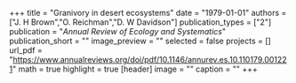 +++
title = "Granivory in desert ecosystems"
date = "1979-01-01"
authors = ["J. H Brown","O. Reichman","D. W Davidson"]
publication_types = ["2"]
publication = "_Annual Review of Ecology and Systematics_"
publication_short = ""
image_preview = ""
selected = false
projects = []
url_pdf = "https://www.annualreviews.org/doi/pdf/10.1146/annurev.es.10.110179.001221"
math = true
highlight = true
[header]
image = ""
caption = ""
+++

